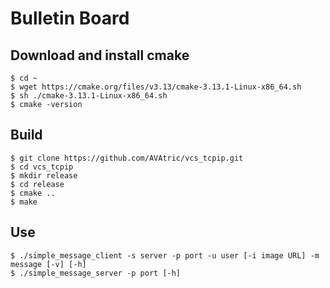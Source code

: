 # Bulletin Board

## Download and install cmake
```
$ cd ~
$ wget https://cmake.org/files/v3.13/cmake-3.13.1-Linux-x86_64.sh
$ sh ./cmake-3.13.1-Linux-x86_64.sh
$ cmake -version
```

## Build
```
$ git clone https://github.com/AVAtric/vcs_tcpip.git
$ cd vcs_tcpip
$ mkdir release
$ cd release
$ cmake ..
$ make
```

## Use
```
$ ./simple_message_client -s server -p port -u user [-i image URL] -m message [-v] [-h]
$ ./simple_message_server -p port [-h]
```
